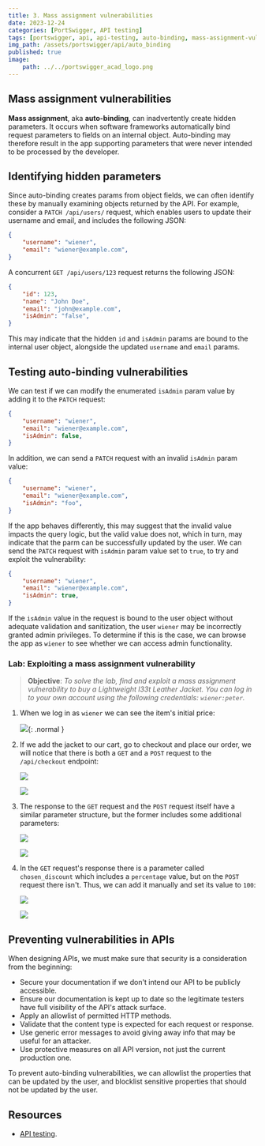 ```yaml
---
title: 3. Mass assignment vulnerabilities
date: 2023-12-24
categories: [PortSwigger, API testing]
tags: [portswigger, api, api-testing, auto-binding, mass-assignment-vulnerabilities]
img_path: /assets/portswigger/api/auto_binding
published: true
image:
    path: ../../portswigger_acad_logo.png
---
```


## Mass assignment vulnerabilities

**Mass assignment**, aka **auto-binding**, can inadvertently create hidden parameters. It occurs when software frameworks automatically bind request parameters to fields on an internal object. Auto-binding may therefore result in the app supporting parameters that were never intended to be processed by the developer.

## Identifying hidden parameters

Since auto-binding creates params from object fields, we can often identify these by manually examining objects returned by the API. For example, consider a `PATCH /api/users/` request, which enables users to update their username and email, and includes the following JSON:

```json
{
    "username": "wiener",
    "email": "wiener@example.com",
}
```

A concurrent `GET /api/users/123` request returns the following JSON:

```json
{
    "id": 123,
    "name": "John Doe",
    "email": "john@example.com",
    "isAdmin": "false",
}
```

This may indicate that the hidden `id` and `isAdmin` params are bound to the internal user object, alongside the updated `username` and `email` params.

## Testing auto-binding vulnerabilities

We can test if we can modify the enumerated `isAdmin` param value by adding it to the `PATCH` request:

```json
{
    "username": "wiener",
    "email": "wiener@example.com",
    "isAdmin": false,
}
```

In addition, we can send a `PATCH` request with an invalid `isAdmin` param value:

```json
{
    "username": "wiener",
    "email": "wiener@example.com",
    "isAdmin": "foo",
}
```

If the app behaves differently, this may suggest that the invalid value impacts the query logic, but the valid value does not, which in turn, may indicate that the parm can be successfully updated by the user. We can send the `PATCH` request with `isAdmin` param value set to `true`, to try and exploit the vulnerability:

```json
{
    "username": "wiener",
    "email": "wiener@example.com",
    "isAdmin": true,
}
```

If the `isAdmin` value in the request is bound to the user object without adequate validation and sanitization, the user `wiener` may be incorrectly granted admin privileges. To determine if this is the case, we can browse the app as `wiener` to see whether we can access admin functionality.

### Lab: Exploiting a mass assignment vulnerability

> **Objective**: _To solve the lab, find and exploit a mass assignment vulnerability to buy a Lightweight l33t Leather Jacket. You can log in to your own account using the following credentials: `wiener:peter`._

1. When we log in as `wiener` we can see the item's initial price:

    ![](lab1_initial_price.png){: .normal }

2. If we add the jacket to our cart, go to checkout and place our order, we will notice that there is both a `GET` and a `POST` request to the `/api/checkout` endpoint:

    ![](lab1_cart.png)

    ![](lab1_checkout_request.png)

3. The response to the `GET` request and the `POST` request itself have a similar parameter structure, but the former includes some additional parameters:

    ![](lab1_checkout_get.png)

    ![](lab1_checkout_post.png)

4. In the `GET` request's response there is a parameter called `chosen_discount` which includes a `percentage` value, but on the `POST` request there isn't. Thus, we can add it manually and set its value to `100`:

    ![](lab1_modified_post.png)

    ![](lab1_solved.png)

## Preventing vulnerabilities in APIs

When designing APIs, we must make sure that security is a consideration from the beginning:
- Secure your documentation if we don't intend our API to be publicly accessible.
- Ensure our documentation is kept up to date so the legitimate testers have full visibility of the API's attack surface.
- Apply an allowlist of permitted HTTP methods.
- Validate that the content type is expected for each request or response.
- Use generic error messages to avoid giving away info that may be useful for an attacker.
- Use protective measures on all API version, not just the current production one.

To prevent auto-binding vulnerabilities, we can allowlist the properties that can be updated by the user, and blocklist sensitive properties that should not be updated by the user.

## Resources

- [API testing](https://portswigger.net/web-security/learning-paths/api-testing).